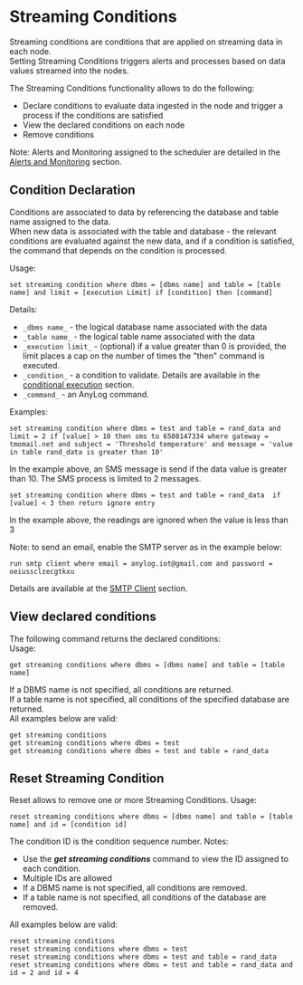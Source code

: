 # Streaming Conditions

Streaming conditions are conditions that are applied on streaming data in each node.  
Setting Streaming Conditions triggers alerts and processes based on data values streamed into the nodes.

The Streaming Conditions functionality allows to do the following:
* Declare conditions to evaluate data ingested in the node and trigger a process if the conditions are satisfied
* View the declared conditions on each node
* Remove conditions

Note: Alerts and Monitoring assigned to the scheduler are detailed in the [Alerts and Monitoring](../monitoring/alerts%20and%20monitoring.md#alerts-and-monitoring) section. 
 
## Condition Declaration

Conditions are associated to data by referencing the database and table name assigned to the data.  
When new data is associated with the table and database - the relevant conditions are evaluated against the new data,
and if a condition is satisfied, the command that depends on the condition is processed.  

Usage:
```anylog
set streaming condition where dbms = [dbms name] and table = [table name] and limit = [execution Limit] if [condition] then [command]
```

Details:
* `_dbms name_` - the logical database name associated with the data
* `_table name_` - the logical table name associated with the data
* `_execution limit_` - (optional) if a value greater than 0 is provided, the limit places a cap on the number of times the "then" command is executed. 
* `_condition_` - a condition to validate. Details are available in the [conditional execution](anylog%20commands.md#conditional-execution) section.
* `_command_` - an AnyLog command.

Examples:  
```
set streaming condition where dbms = test and table = rand_data and limit = 2 if [value] > 10 then sms to 6508147334 where gateway = tmomail.net and subject = 'Threshold temperature' and message = 'value in table rand_data is greater than 10' 
```
In the example above, an SMS message is send if the data value is greater than 10. The SMS process is limited to 2 messages.
```
set streaming condition where dbms = test and table = rand_data  if [value] < 3 then return ignore entry  
```
In the example above, the readings are ignored when the value is less than 3  


Note: to send an email, enable the SMTP server as in the example below:
```anylog
run smtp client where email = anylog.iot@gmail.com and password = oeiussclzecgtkxu
```
Details are available at the [SMTP Client](background%20processes.md#smtp-client) section.

## View declared conditions

The following command returns the declared conditions:  
Usage:
```anylog
get streaming conditions where dbms = [dbms name] and table = [table name]
```

If a DBMS name is not specified, all conditions are returned.  
If a table name is not specified, all conditions of the specified database are returned.    
All examples below are valid:
```anylog
get streaming conditions
get streaming conditions where dbms = test
get streaming conditions where dbms = test and table = rand_data
```

## Reset Streaming Condition
Reset allows to remove one or more Streaming Conditions.
Usage:
```anylog
reset streaming conditions where dbms = [dbms name] and table = [table name] and id = [condition id]
```
The condition ID is the condition sequence number.
Notes: 
* Use the ***get streaming conditions*** command to view the ID assigned to each condition.
* Multiple IDs are allowed
* If a DBMS name is not specified, all conditions are removed.
* If a table name is not specified, all conditions of the database are removed.

All examples below are valid:
```anylog
reset streaming conditions
reset streaming conditions where dbms = test
reset streaming conditions where dbms = test and table = rand_data
reset streaming conditions where dbms = test and table = rand_data and id = 2 and id = 4
```


